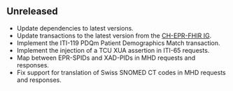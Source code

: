 ## Unreleased

- Update dependencies to latest versions.
- Update transactions to the latest version from the [CH-EPR-FHIR IG](https://fhir.ch/ig/ch-epr-fhir/index.html).
- Implement the ITI-119 PDQm Patient Demographics Match transaction.
- Implement the injection of a TCU XUA assertion in ITI-65 requests.
- Map between EPR-SPIDs and XAD-PIDs in MHD requests and responses.
- Fix support for translation of Swiss SNOMED CT codes in MHD requests and responses.
